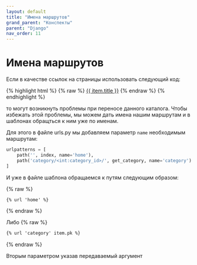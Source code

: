 ```yaml
---
layout: default
title: "Имена маршрутов"
grand_parent: "Конспекты"
parent: "Django"
nav_order: 11
---
```


# Имена маршрутов

Если в качестве ссылок на страницы использовать следующий код:

{% highlight html %}
{% raw %}
<a href="/category/{{ item.pk }}">{{ item.title }}</a>
{% endraw %}
{% endhighlight %}

то могут возникнуть проблемы при переносе данного каталога. Чтобы избежать этой проблемы, мы можем дать имена нашим маршрутам и в шаблонах обращться к ним уже по именам.

Для этого в файле urls.py мы добавляем параметр `name` необходимым маршрутам:

```python
urlpatterns = [
    path('', index, name='home'),
    path('category/<int:category_id>/', get_category, name='category')
]
```

И уже в файле шаблона обращаемся к путям следующим образом:

{% raw %}
```HTML
{% url 'home' %}
```
{% endraw %}

Либо
{% raw %}
```HTML
{% url 'category' item.pk %}
```
{% endraw %}

Вторым параметром указав передаваемый аргумент